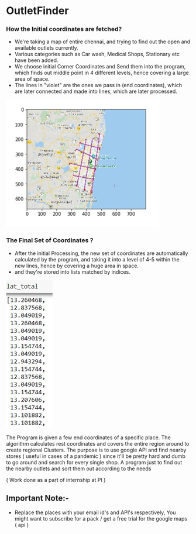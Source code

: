 
# OutletFinder

### How the Initial coordinates are fetched?
- We're taking a map of entire chennai, and trying to find out the open and available outlets currently.
- Various categories such as Car wash, Medical Shops, Stationary etc have been added.
- We choose initial Corner Coordinates and Send them into the program, which finds out middle point in 4 different levels, hence covering a large area of space.
- The lines in "violet" are the ones we pass in (end coordinates), which are later connected and made into lines, which are later processed.
<img src="https://github.com/reekithak/OutletFinder/blob/master/images/outlet%201.JPG">

### The Final Set of Coordinates ?
- After the initial Processing, the new set of coordinates are automatically calculated by the program, and taking it into a level of 4-5 within the new lines, hence by covering a huge area in space.
- and they're stored into lists matched by indices.
<img src="https://github.com/reekithak/OutletFinder/blob/master/images/outlet2.JPG">

The Program is given a few end coordinates of a specific place. 
The algorithm calculates rest coordinates and covers the entire region around to create regional Clusters. 
The purpose is to use google API and find nearby stores ( useful in cases of a pandemic ) since it'll be pretty hard and dumb to go around and search for every single shop. 
A program just to find out the nearby outlets and sort them out according to the needs

( Work done as a part of internship at PI ) 


## Important Note:- 
- Replace the places with your email id's and API's respectively, You might want to subscribe for a pack / get a free trial for the google maps ( api ) 
